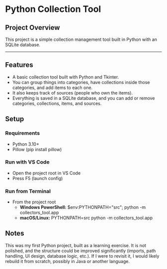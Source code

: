 # Python Collection Tool
## Project Overview
This project is a simple collection management tool built in Python with an SQLite database.

---
## Features
- A basic collection tool built with Python and Tkinter. 
- You can group things into categories, have collections inside those categories, and add items to each one. 
- It also keeps track of sources (people who own the items). 
- Everything is saved in a SQLite database, and you can add or remove categories, collections, items, and sources.

## Setup
### Requirements
- Python 3.10+
- Pillow (pip install pillow)
### Run with VS Code
- Open the project root in VS Code
- Press F5 (launch config)
### Run from Terminal
- From the project root
  - **Windows PowerShell:** $env:PYTHONPATH="src"; python -m collectors_tool.app
  - **macOS/Linux:** PYTHONPATH=src python -m collectors_tool.app

## Notes
This was my first Python project, built as a learning exercise.
It is not polished, and the structure could be improved significantly (imports, path handling, UI design, database logic, etc.).
If I were to revisit it, I would likely rebuild it from scratch, possibly in Java or another language.
